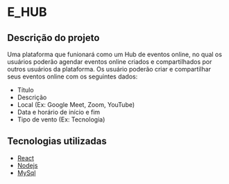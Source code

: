 # E_HUB

## Descrição do projeto
Uma plataforma que funionará como um Hub de eventos online, no qual os usuários poderão agendar eventos online criados e compartilhados por outros usuários da plataforma. Os usuário poderão criar e compartilhar seus eventos online com os seguintes dados:
- Título
- Descrição
- Local (Ex: Google Meet, Zoom, YouTube)
- Data e horário de início e fim
- Tipo de vento (Ex: Tecnologia)

## Tecnologias utilizadas
- [React](https://reactjs.org)
- [Nodejs](https://nodejs.org/en/)
- [MySql](https://www.mysql.com)
